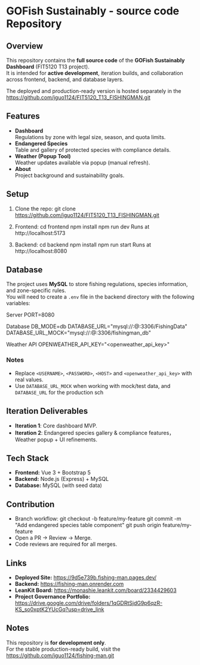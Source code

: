 # GOFish Sustainably - source code Repository

## Overview
This repository contains the **full source code** of the **GOFish Sustainably Dashboard** (FIT5120 T13 project).  
It is intended for **active development**, iteration builds, and collaboration across frontend, backend, and database layers.  

The deployed and production-ready version is hosted separately in the https://github.com/jguo1124/FIT5120_T13_FISHINGMAN.git


## Features
- **Dashboard**  
  Regulations by zone with legal size, season, and quota limits.
- **Endangered Species**  
  Table and gallery of protected species with compliance details.
- **Weather (Popup Tool)**  
  Weather updates available via popup (manual refresh).
- **About**  
  Project background and sustainability goals.

## Setup
1. Clone the repo:
git clone https://github.com/jguo1124/FIT5120_T13_FISHINGMAN.git

2. Frontend:
cd frontend
npm install
npm run dev
Runs at http://localhost:5173

3. Backend:
cd backend
npm install
npm run start
Runs at http://localhost:8080

## Database

The project uses **MySQL** to store fishing regulations, species information, and zone-specific rules.  
You will need to create a `.env` file in the backend directory with the following variables:

Server
PORT=8080

Database
DB_MODE=db
DATABASE_URL="mysql://<USERNAME>:<PASSWORD>@<HOST>:3306/FishingData"
DATABASE_URL_MOCK="mysql://<USERNAME>:<PASSWORD>@<HOST>:3306/fishingman_db"

Weather API
OPENWEATHER_API_KEY="<openweather_api_key>"



### Notes
- Replace `<USERNAME>`, `<PASSWORD>`, `<HOST>` and `<openweather_api_key>` with real values.    
- Use `DATABASE_URL_MOCK` when working with mock/test data, and `DATABASE_URL` for the production sch

## Iteration Deliverables
- **Iteration 1**: Core dashboard MVP.  
- **Iteration 2**: Endangered species gallery & compliance features， Weather popup + UI refinements.  

## Tech Stack
- **Frontend:** Vue 3 + Bootstrap 5  
- **Backend:** Node.js (Express) + MySQL  
- **Database:** MySQL (with seed data)  

## Contribution
- Branch workflow:
git checkout -b feature/my-feature
git commit -m "Add endangered species table component"
git push origin feature/my-feature
- Open a PR → Review → Merge.  
- Code reviews are required for all merges.  

## Links
- **Deployed Site:** https://9d5e739b.fishing-man.pages.dev/  
- **Backend:** https://fishing-man.onrender.com  
- **LeanKit Board:** https://monashie.leankit.com/board/2334429603 
- **Project Governance Portfolio:** https://drive.google.com/drive/folders/1qGDRtSjdG9p6qzR-KS_so0xptK2YUcGq?usp=drive_link

## Notes
This repository is **for development only**.  
For the stable production-ready build, visit the https://github.com/jguo1124/fishing-man.git
